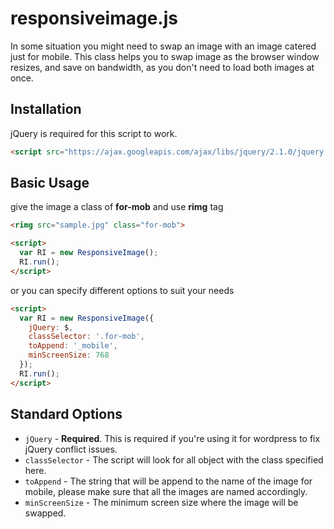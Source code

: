 # responsiveimage.js

In some situation you might need to swap an image with an image catered just for mobile. This class helps you to swap image as the browser window resizes, and save on bandwidth, as you don't need to load both images at once.

## Installation

jQuery is required for this script to work.

```html
<script src="https://ajax.googleapis.com/ajax/libs/jquery/2.1.0/jquery.min.js"></script>
```

## Basic Usage

give the image a class of __for-mob__ and use __rimg__ tag

```html
<rimg src="sample.jpg" class="for-mob">

<script>
  var RI = new ResponsiveImage();
  RI.run();
</script>
```

or you can specify different options to suit your needs

```html
<script>
  var RI = new ResponsiveImage({
    jQuery: $,
    classSelector: '.for-mob',
    toAppend: '_mobile',
    minScreenSize: 768
  });
  RI.run();
</script>
```

## Standard Options
- `jQuery` - __Required__. This is required if you're using it for wordpress to fix jQuery conflict issues.
- `classSelector` - The script will look for all object with the class specified here.
- `toAppend` - The string that will be append to the name of the image for mobile, please make sure that all the images are named accordingly.
- `minScreenSize` - The minimum screen size where the image will be swapped.
